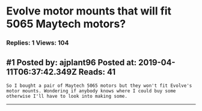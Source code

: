 # Evolve motor mounts that will fit 5065 Maytech motors?

### Replies: 1 Views: 104

## \#1 Posted by: ajplant96 Posted at: 2019-04-11T06:37:42.349Z Reads: 41

```
So I bought a pair of Maytech 5065 motors but they won't fit Evolve's motor mounts. Wondering if anybody knows where I could buy some otherwise I'll have to look into making some.
```

---
